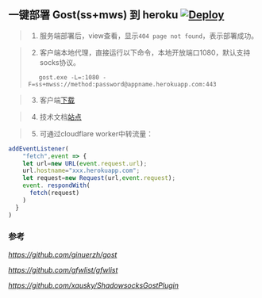 ## 一键部署 Gost(ss+mws) 到 heroku  [![Deploy](https://www.herokucdn.com/deploy/button.png)](https://dashboard.heroku.com/new?template=https%3A%2F%2Fgithub.com%2Fhaoba776%2Fgost-hero)

> 1. 服务端部署后，view查看，显示`404 page not found`，表示部署成功。

> 2. 客户端本地代理，直接运行以下命令，本地开放端口1080，默认支持socks协议。
> ```
>    gost.exe -L=:1080 -F=ss+mwss://method:password@appname.herokuapp.com:443
> ```

> 3. 客户端[下载](https://github.com/ginuerzh/gost/releases/tag/v2.11.0)
 
> 4.  技术文档[站点](https://docs.ginuerzh.xyz/gost/)

> 5. 可通过cloudflare worker中转流量：

```js
addEventListener(
    "fetch",event => {
    let url=new URL(event.request.url);
    url.hostname="xxx.herokuapp.com";
    let request=new Request(url,event.request);
    event. respondWith(
      fetch(request)
    )
  }
)
```


### 参考 
*https://github.com/ginuerzh/gost*

*https://github.com/gfwlist/gfwlist*

*https://github.com/xausky/ShadowsocksGostPlugin*
